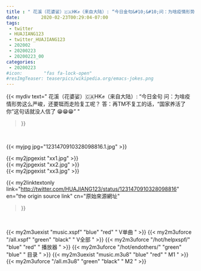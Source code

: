 ```yaml
---
title : " 花溪（花婆娑）🇨🇦HK✊（来自大陆）: “今日金句&#10;&#10;问：为啥疫情形势这么严峻，还要铤而走险复工呢？&#10;&#10;答：再TM不复工的话，“国家养活了你”这句话就没人信了&#10;&#10;😁😁😁”  "
date:        2020-02-23T00:29:04-07:00
tags:
 - twitter
 - HUAJIANG123
 - twitter_HUAJIANG123
 - 202002
 - 20200223
 - 20200223_00
categories:
 - 20200223
#icon:        "fas fa-lock-open"
#resImgTeaser: teaserpics/wikipedia.org/emacs-jokes.png
---
```


{{< mydiv text=" 花溪（花婆娑）🇨🇦HK✊（来自大陆）: “今日金句&#10;&#10;问：为啥疫情形势这么严峻，还要铤而走险复工呢？&#10;&#10;答：再TM不复工的话，“国家养活了你”这句话就没人信了&#10;&#10;😁😁😁”  "
>}}
<br>


 {{< myjpg jpg="1231470910328098816.1.jpg" >}}<br> 

{{< my2jpgexist "xx1.jpg" >}}<br>
{{< my2jpgexist "xx2.jpg" >}}<br>
{{< my2jpgexist "xx3.jpg" >}}<br>


{{< my2linktextonly link="http://twitter.com/HUAJIANG123/status/1231470910328098816"
en="the origin source link" cn="原始來源網址"
>}}


<br>

{{< my2m3uexist "music.xspf"        "blue"   "red"    " V单曲 " >}} {{< my2m3uforce "/all.xspf"         "green"  "black"  " V全部 " >}} {{< my2m3uforce "/hot/helpxspf/"    "blue"   "red"    " 播放器 " >}} {{< my2m3uforce "/hot/endothers/"   "green"  "blue"   " 目录 " >}} {{< my2m3uexist "music.m3u8"        "blue"   "red"    " M1 " >}} {{< my2m3uforce "/all.m3u8"         "green"  "black"  " M2 " >}} 
